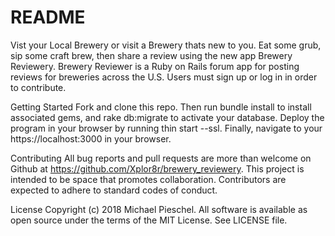 # README
Vist your Local Brewery or visit a Brewery thats new to you. Eat some grub, sip some craft brew, then share a review using the new app Brewery Reviewery. Brewery Reviewer is a Ruby on Rails forum app for posting reviews for breweries across the U.S. Users must sign up or log in in order to contribute.

Getting Started
Fork and clone this repo. Then run bundle install to install associated gems, and rake db:migrate to activate your database. Deploy the program in your browser by running thin start --ssl. Finally, navigate to your https://localhost:3000 in your browser.

Contributing
All bug reports and pull requests are more than welcome on Github at https://github.com/Xplor8r/brewery_reviewery. This project is intended to be space that promotes collaboration. Contributors are expected to adhere to standard codes of conduct.

License
Copyright (c) 2018 Michael Pieschel. All software is available as open source under the terms of the MIT License. See LICENSE file.
